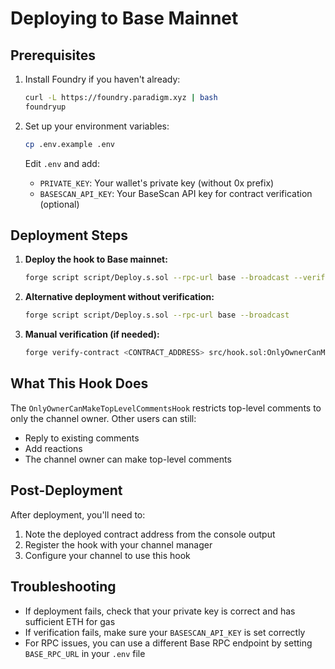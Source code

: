 # Deploying to Base Mainnet

## Prerequisites

1. Install Foundry if you haven't already:
   ```bash
   curl -L https://foundry.paradigm.xyz | bash
   foundryup
   ```

2. Set up your environment variables:
   ```bash
   cp .env.example .env
   ```
   
   Edit `.env` and add:
   - `PRIVATE_KEY`: Your wallet's private key (without 0x prefix)
   - `BASESCAN_API_KEY`: Your BaseScan API key for contract verification (optional)

## Deployment Steps

1. **Deploy the hook to Base mainnet:**
   ```bash
   forge script script/Deploy.s.sol --rpc-url base --broadcast --verify
   ```

2. **Alternative deployment without verification:**
   ```bash
   forge script script/Deploy.s.sol --rpc-url base --broadcast
   ```

3. **Manual verification (if needed):**
   ```bash
   forge verify-contract <CONTRACT_ADDRESS> src/hook.sol:OnlyOwnerCanMakeTopLevelCommentsHook --chain base
   ```

## What This Hook Does

The `OnlyOwnerCanMakeTopLevelCommentsHook` restricts top-level comments to only the channel owner. Other users can still:
- Reply to existing comments
- Add reactions
- The channel owner can make top-level comments

## Post-Deployment

After deployment, you'll need to:
1. Note the deployed contract address from the console output
2. Register the hook with your channel manager
3. Configure your channel to use this hook

## Troubleshooting

- If deployment fails, check that your private key is correct and has sufficient ETH for gas
- If verification fails, make sure your `BASESCAN_API_KEY` is set correctly
- For RPC issues, you can use a different Base RPC endpoint by setting `BASE_RPC_URL` in your `.env` file